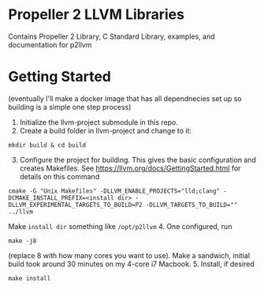 # Propeller 2 LLVM Libraries
Contains Propeller 2 Library, C Standard Library, examples, and documentation for p2llvm

# Getting Started
(eventually I'll make a docker image that has all dependnecies set up so building is a simple one step process)

1. Initialize the llvm-project submodule in this repo.
2. Create a build folder in llvm-project and change to it: 
```
mkdir build & cd build
```
3. Configure the project for building. This gives the basic configuration and creates Makefiles. See https://llvm.org/docs/GettingStarted.html for details on this command
``` 
cmake -G "Unix Makefiles" -DLLVM_ENABLE_PROJECTS="lld;clang" -DCMAKE_INSTALL_PREFIX=<install dir> -DLLVM_EXPERIMENTAL_TARGETS_TO_BUILD=P2 -DLLVM_TARGETS_TO_BUILD="" ../llvm
```
Make `install dir` something like `/opt/p2llvm`
4. One configured, run 
```
make -j8
``` 
(replace 8 with how many cores you want to use). Make a sandwich, initial build took around 30 minutes on my 4-core i7 Macbook.
5. Install, if desired 
```
make install
```
